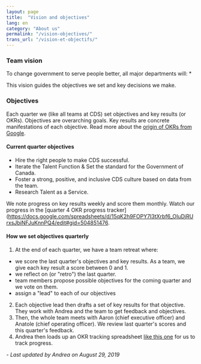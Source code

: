 ```yaml
---
layout: page
title:  "Vision and objectives"
lang: en
category: "About us"
permalink: "/vision-objectives/"
trans_url: "/vision-et-objectifs/"
---
```


### Team vision

To change government to serve people better, all major departments will:
* 

This vision guides the objectives we set and key decisions we make.

### Objectives

Each quarter we (like all teams at CDS) set objectives and key results (or OKRs).
Objectives are overarching goals. Key results are concrete manifestations of each objective. Read more about the [origin of OKRs from Google](https://rework.withgoogle.com/guides/set-goals-with-okrs/steps/introduction/).

#### Current quarter objectives

* Hire the right people to make CDS successful.
* Iterate the Talent Function & Set the standard for the Government of Canada.
* Foster a strong, positive, and inclusive CDS culture based on data from the team.
* Research Talent as a Service.

We note progress on key results weekly and score them monthly. Watch our progress in the [quarter 4 OKR progress tracker](https://docs.google.com/spreadsheets/d/15qK2h9FOPY7I3tXrbf6_OIuDjRUrxsJbiNFJuKnnPQ4/edit#gid=504851476.

#### How we set objectives quarterly

1. At the end of each quarter, we have a team retreat where:
 * we score the last quarter's objectives and key results. As a team, we give each key result a score between 0 and 1.
 * we reflect on (or "retro") the last quarter.
 * team members propose possible objectives for the coming quarter and we vote on them.
 * assign a "lead" to each of our objectives
2. Each objective lead then drafts a set of key results for that objective. They work with Andrea and the team to get feedback and objectives.
3. Then, the whole team meets with Aaron (chief executive officer) and Anatole (chief operating officer). We review last quarter's scores and this quarter's feedback.
4. Andrea then loads up an OKR tracking spreadsheet [like this one](https://docs.google.com/spreadsheets/d/1PHSA14FN6d0l-RfceFHuUY7JDmPaAID17Mtz011gJUU/edit#gid=0) for us to track progress.

_- Last updated by Andrea on August 29, 2019_
